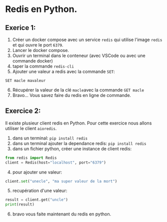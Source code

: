 # Redis en Python.

## Exerice 1:
1. Créer un docker compose avec un service `redis` qui utilise l'image `redis` et qui ouvre le port `6379`. 
2. Lancer le docker compose.
3. Ouvrir un terminal dans le conteneur (avec VSCode ou avec une commande docker)
4. taper la commande `redis-cli`
5. Ajouter une valeur a redis avec la commande `SET`:
```redis
SET macle mavaleur
```
6. Récupérer la valeur de la clé `macle`avec la commande `GET macle`
7. Bravo... Vous savez faire du redis en ligne de commande.

## Exercice 2:
Il existe plusieur client redis en Python. Pour cette exercice nous allons utiliser le client `aioredis`.
1. dans un terminal: `pip install redis`
2. dans un terminal ajouter la dependance redis: `pip install redis`
3. dans un fichier python, créer une instance de client redis:
```python
from redis import Redis
client = Redis(host="localhost", port="6379")
```
4. pour ajouter une valeur:
```python
client.set("unecle", "ma super valeur de la mort")
```
5. recupération d'une valeur:
```python
result = client.get("uncle")
print(result)
```
6. bravo vous faite maintenant du redis en python.
